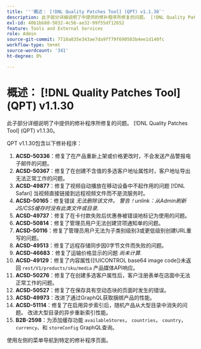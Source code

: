 ```yaml
---
title: '''概述： [!DNL Quality Patches Tool] (QPT) v1.1.30`'
description: 此子部分详细说明了中提供的修补程序所修复的问题。 [!DNL Quality Patches Tool] (QPT) v1.1.30。
exl-id: 40b1bb88-5032-4c56-ae32-99f55df12652
feature: Tools and External Services
role: Admin
source-git-commit: 7718a835e343ae7da9ff79f690503b4ee1d140fc
workflow-type: tm+mt
source-wordcount: '341'
ht-degree: 0%

---
```


# 概述： [!DNL Quality Patches Tool] (QPT) v1.1.30

此子部分详细说明了中提供的修补程序所修复的问题。 [!DNL Quality Patches Tool] (QPT) v1.1.30。

QPT v1.1.30包含以下修补程序：

1. **ACSD-50336**：修复了在产品重新上架或价格更改时，不会发送产品警报电子邮件的问题。
1. **ACSD-50367**：修复了在创建不含值的多选客户地址属性时，客户地址导出无法正常工作的问题。
1. **ACSD-49877**：修复了视频自动播放在移动设备中不起作用的问题 [!DNL Safari] 当视频直接链接到远程视频文件而不是流服务时。
1. **ACSD-50165**：修复错误 *无法删除该文件。 警告！unlink：从Admin刷新JS/CSS缓存时没有此类文件或目录*.
1. **ACSD-49737**：修复了在卡付款失败后优惠券被错误地标记为使用的问题。
1. **ACSD-50814**：修复了管理员用户无法创建贷项通知单的问题。
1. **ACSD-50116**：修复了管理员用户无法为子类别级别3或更低级别创建URL重写的问题。
1. **ACSD-49513**：修复了远程存储同步因0字节文件而失败的问题。
1. **ACSD-46683**：修复了运输价格显示的问题 *尚未计算*.
1. **ACSD-49129**：修复了内容属性([!UICONTROL base64 image code])未返回 `rest/V1/products/sku/media` 产品媒体API响应。
1. **ACSD-50276**：修复了在创建多选客户属性后，客户注册表单在店面中无法正常工作的问题。
1. **ACSD-50527**：修复了在保存具有空动态块的页面时发生的错误。
1. **ACSD-49973**：改进了通过GraphQL获取捆绑产品的性能。
1. **ACSD-51114**：修复了在启用异步索引后，随机产品从大型目录中消失的问题。 改进大型目录的异步重新索引性能。
1. **B2B-2598**：为添加缓存功能 `availableStores`， `countries`， `country`， `currency`、和 `storeConfig` GraphQL查询。

使用左侧的菜单导航到特定的修补程序页面。
